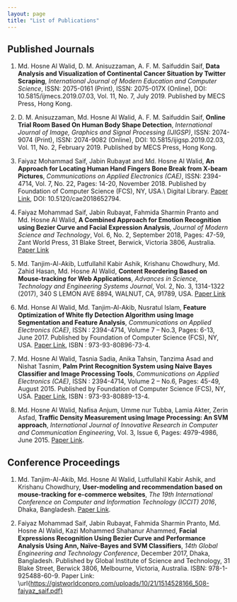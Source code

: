 ```yaml
---
layout: page
title: "List of Publications"
---
```

## Published Journals

1. Md. Hosne Al Walid, D. M. Anisuzzaman, A. F. M. Saifuddin Saif, **Data Analysis and Visualization of Continental Cancer Situation by Twitter Scraping**, *International Journal of Modern Education and Computer Science*, ISSN: 2075-0161 (Print), ISSN: 2075-017X (Online), DOI: 10.5815/ijmecs.2019.07.03, Vol. 11, No. 7, July 2019. Published by MECS Press, Hong Kong.

2. D. M. Anisuzzaman, Md. Hosne Al Walid, A. F. M. Saifuddin Saif, **Online Trial Room Based On Human Body Shape Detection**, *International Journal of Image, Graphics and Signal Processing (IJIGSP)*, ISSN: 2074-9074 (Print), ISSN: 2074-9082 (Online), DOI: 10.5815/ijigsp.2019.02.03, Vol. 11, No. 2, February 2019. Published by MECS Press, Hong Kong.

3. Faiyaz Mohammad Saif, Jabin Rubayat and Md. Hosne Al Walid, **An Approach for Locating Human Hand Fingers Bone Break from X-beam Pictures**, *Communications on Applied Electronics (CAE)*, ISSN: 2394-4714, Vol. 7, No. 22, Pages: 14-20, November 2018. Published by Foundation of Computer Science (FCS), NY, USA.\\
Digital Library. [Paper Link](https://www.caeaccess.org/archives/volume7/number22/832-2018652794), DOI: 10.5120/cae2018652794.

4. Faiyaz Mohammad Saif, Jabin Rubayat, Fahmida Sharmin Pranto and Md. Hosne Al Walid, **A Combined Approach for Emotion Recognition using Bezier Curve and Facial Expression Analysis**, *Journal of Modern Science and Technology*, Vol. 6, No. 2, September 2018, Pages: 47-59, Zant World Press, 31 Blake Street, Berwick, Victoria 3806, Australia.
[Paper Link](https://zantworldpress.com/product-single/?poId=3586&pageId=3576)

5. Md. Tanjim-Al-Akib, Lutfullahil Kabir Ashik, Krishanu Chowdhury, Md. Zahid Hasan, Md. Hosne Al Walid, **Content Reordering Based on Mouse-tracking for Web Applications**, *Advances in Science, Technology and Engineering Systems Journal*, Vol. 2, No. 3, 1314-1322 (2017), 340 S LEMON AVE 8894, WALNUT, CA, 91789, USA.
[Paper Link](http://astesj.com/v02/i03/p166/)

6. Md. Honse Al Walid, Md. Tanjim-Al-Akib, Nusratul Islam, **Feature Optimization of White fly Detection Algorithm using Image Segmentation and Feature Analysis**, *Communications on Applied Electronics (CAE)*, ISSN : 2394-4714, Volume 7 – No.3, Pages: 6-13, June 2017. Published by Foundation of Computer Science (FCS), NY, USA.
[Paper Link](http://www.caeaccess.org/archives/volume7/number3/741-2017652610), ISBN : 973-93-80896-73-4.

7. Md. Hosne Al Walid, Tasnia Sadia, Anika Tahsin, Tanzima Asad and Nishat Tasnim, **Palm Print Recognition System using Naive Bayes Classifier and Image Processing Tools**, *Communications on Applied Electronics (CAE)*, ISSN : 2394-4714, Volume 2 – No.6, Pages: 45-49, August 2015. Published by Foundation of Computer Science (FCS), NY, USA.
[Paper Link](http://www.caeaccess.org/archives/volume2/number6/405-2015651794), ISBN : 973-93-80889-13-4.

8. Md. Hosne Al Walid, Nafisa Anjum, Umme nur Tubba, Lamia Akter, Zerin Asfad, **Traffic Density Measurement using Image Processing: An SVM approach**, *International Journal of Innovative Research in Computer and Communication Engineering*, Vol. 3, Issue 6, Pages: 4979-4986, June 2015.
[Paper Link](https://www.ijircce.com/upload/2015/june/2_Traffic.pdf).

## Conference Proceedings

1. Md. Tanjim-Al-Akib, Md. Hosne Al Walid, Lutfullahil Kabir Ashik, and Krishanu Chowdhury, **User-modeling and recommendation based on mouse-tracking for e-commerce websites**, *The 19th International Conference on Computer and Information Technology (ICCIT) 2016*, Dhaka, Bangladesh.
[Paper Link](http://ieeexplore.ieee.org/document/7860252/).

2. Faiyaz Mohammad Saif, Jabin Rubayat, Fahmida Sharmin Pranto, Md. Hosne Al Walid, Kazi Mohammed Shahanur Ahammed, **Facial Expressions Recognition Using Bezier Curve and Performance Analysis Using Ann, Naïve-Bayes and SVM Classifiers**, *14th Global Engineering and Technology Conference*, December 2017, Dhaka, Bangladesh. Published by Global Institute of Science and Technology, 31 Blake Street, Berwick 3806, Melbourne, Victoria, Australia.
ISBN: 978-1-925488-60-9.
Paper Link: \url{https://gistworldconpro.com/uploads/10/21/1514528166_508-faiyaz_saif.pdf}
